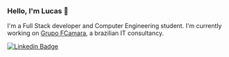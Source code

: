 ### Hello, I'm Lucas 👋

I'm a Full Stack developer and Computer Engineering student. I'm currently working on <a href="https://fcamara.com/">Grupo FCamara</a>, a brazilian IT consultancy.

[![Linkedin Badge](https://img.shields.io/badge/LucasEverest-0077B5?style=flat-square&logo=Linkedin&logoColor=white&link=https://www.linkedin.com/in/lucas-everest-844b4b1a7/)](https://www.linkedin.com/in/lucas-everest-844b4b1a7/)
